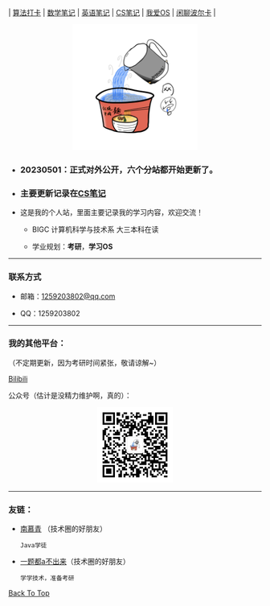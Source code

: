 <div id="top"></div>

| [算法打卡](https://alg.haohaha.cn) | [数学笔记](https://math.haohaha.cn) | [英语笔记](https://eng.haohaha.cn) | [CS笔记](https://cs.haohaha.cn) | [我爱OS](https://os.haohaha.cn) | [闲聊波尔卡](https://chat.haohaha.cn) |

<div align="center">
	<img src="./pic/haohaha.PNG" width="250px">
</div>

- ### 20230501：正式对外公开，六个分站都开始更新了。

- ### 主要更新记录在[CS笔记](https://cs.haohaha.cn)

- 这是我的个人站，里面主要记录我的学习内容，欢迎交流！

  - BIGC 计算机科学与技术系 大三本科在读

  - 学业规划：**考研**，**学习OS**

---

### 联系方式

  - 邮箱：1259203802@qq.com

  - QQ：1259203802

---

### 我的其他平台：

（不定期更新，因为考研时间紧张，敬请谅解~）

[Bilibili](https://space.bilibili.com/1436476753)

公众号（估计是没精力维护啊，真的）：

<div align="center">
	<img src="./pic/QRCode.jpg" width="150px">
</div>

---

### 友链：

- [南慕青](https://cecilia.cool) （技术圈的好朋友）

  `Java学徒`
  
- [一题都a不出来](https://github.com/SobSobDu/share-personal-note)（技术圈的好朋友）

  `学学技术，准备考研`





[Back To Top](#top)
